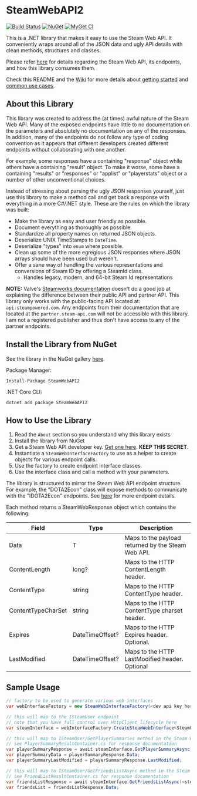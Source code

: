 # SteamWebAPI2
[![Build Status](https://dev.azure.com/justinskiles/justinskiles/_apis/build/status/babelshift.SteamWebAPI2?branchName=master)](https://dev.azure.com/justinskiles/justinskiles/_build/latest?definitionId=2&branchName=master)
[![NuGet](https://img.shields.io/nuget/v/SteamWebAPI2.svg)](https://www.nuget.org/packages/SteamWebAPI2)
[![MyGet CI](https://img.shields.io/myget/babelshift-ci/v/SteamWebAPI2.svg)](https://www.myget.org/feed/babelshift-ci/package/nuget/SteamWebAPI2)

This is a .NET library that makes it easy to use the Steam Web API. It conveniently wraps around all of the JSON data and ugly API details with clean methods, structures and classes.

Please refer [here](http://steamwebapi.azurewebsites.net/) for details regarding the Steam Web API, its endpoints, and how this library consumes them.

Check this README and the [Wiki](https://github.com/babelshift/SteamWebAPI2/wiki/) for more details about [getting started](https://github.com/babelshift/SteamWebAPI2/wiki/1.-Getting-Started) and [common use cases](https://github.com/babelshift/SteamWebAPI2/wiki/Common-Use-Examples).

## About this Library
This library was created to address the (at times) awful nature of the Steam Web API. Many of the exposed endpoints have little to no documentation on the parameters and absolutely no documentation on any of the responses. In addition, many of the endpoints do not follow any type of coding convention as it appears that different developers created different endpoints without collaborating with one another.

For example, some responses have a containing "response" object while others have a containing "result" object. To make it worse, some have a containing "results" or "responses" or "applist" or "playerstats" object or a number of other unconventional choices.

Instead of stressing about parsing the ugly JSON responses yourself, just use this library to make a method call and get back a response with everything in a more C#/.NET style. These are the rules on which the library was built:

  * Make the library as easy and user friendly as possible.
  * Document everything as thoroughly as possible.
  * Standardize all property names on returned JSON objects.
  * Deserialize UNIX TimeStamps to `DateTime`.
  * Deserialize "types" into `enum` where possible.
  * Clean up some of the more egregious JSON responses where JSON arrays should have been used but weren't.
  * Offer a sane way of handling the various representations and conversions of Steam ID by offering a SteamId class.
    * Handles legacy, modern, and 64-bit Steam Id representations
    
**NOTE:**
Valve's [Steamworks documentation](https://partner.steamgames.com/doc/webapi) doesn't do a good job at explaining the difference between their public API and partner API. This library only works with the public-facing API located at: `api.steampowered.com`. Any endpoints from their documentation that are located at the `partner.steam-api.com` will not be accessible with this library. I am not a registered publisher and thus don't have access to any of the partner endpoints.

## Install the Library from NuGet
See the library in the NuGet gallery [here](https://www.nuget.org/packages/SteamWebAPI2).

Package Manager:
```
Install-Package SteamWebAPI2 
```

.NET Core CLI:
```
dotnet add package SteamWebAPI2
```

## How to Use the Library
  1. Read the `About` section so you understand why this library exists
  2. Install the library from NuGet
  3. Get a Steam Web API developer key. [Get one here](https://steamcommunity.com/dev/apikey). **KEEP THIS SECRET**.
  4. Instantiate a `SteamWebInterfaceFactory` to use as a helper to create objects for various endpoint calls.
  5. Use the factory to create endpoint interface classes.
  5. Use the interface class and call a method with your parameters.

The library is structured to mirror the Steam Web API endpoint structure. For example, the "DOTA2Econ" class will expose methods to communicate with the "IDOTA2Econ" endpoints. See [here](http://steamwebapi.azurewebsites.net/) for more endpoint details.

Each method returns a SteamWebResponse object which contains the following:

| Field              | Type            | Description                                        |
|--------------------|-----------------|----------------------------------------------------|
| Data               | T               | Maps to the payload returned by the Steam Web API. |
| ContentLength      | long?           | Maps to the HTTP ContentLength header.             |
| ContentType        | string          | Maps to the HTTP ContentType header.               |
| ContentTypeCharSet | string          | Maps to the HTTP ContentType charset header.       |
| Expires            | DateTimeOffset? | Maps to the HTTP Expires header. Optional.         |
| LastModified       | DateTimeOffset? | Maps to the HTTP LastModified header. Optional     |

## Sample Usage

```cs
// factory to be used to generate various web interfaces
var webInterfaceFactory = new SteamWebInterfaceFactory(<dev api key here>);

// this will map to the ISteamUser endpoint
// note that you have full control over HttpClient lifecycle here
var steamInterface = webInterfaceFactory.CreateSteamWebInterface<SteamUser>(new HttpClient());

// this will map to ISteamUser/GetPlayerSummaries method in the Steam Web API
// see PlayerSummaryResultContainer.cs for response documentation
var playerSummaryResponse = await steamInterface.GetPlayerSummaryAsync(<steamIdHere>);
var playerSummaryData = playerSummaryResponse.Data;
var playerSummaryLastModified = playerSummaryResponse.LastModified;

// this will map to ISteamUser/GetFriendsListAsync method in the Steam Web API
// see FriendListResultContainer.cs for response documentation
var friendsListResponse = await steamInterface.GetFriendsListAsync(<steamIdHere>);
var friendsList = friendsListResponse.Data;
```
